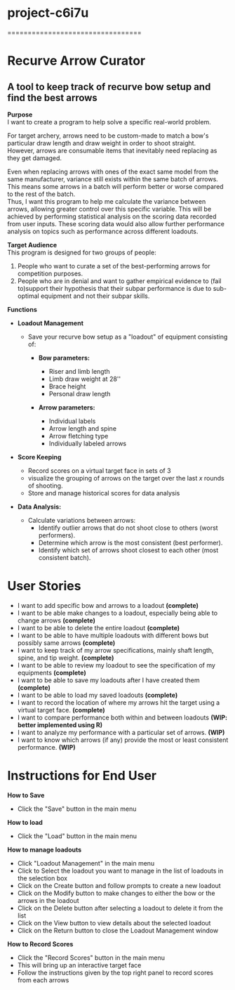 
# project-c6i7u
=================================
# Recurve Arrow Curator

## A tool to keep track of recurve bow setup and find the best arrows

**Purpose**  
I want to create a program to help solve a specific real-world problem.

For target archery, arrows need to be custom-made to match a bow's particular draw length and draw weight in order to shoot straight.  
However, arrows are consumable items that inevitably need replacing as they get damaged.

Even when replacing arrows with ones of the exact same model from the same manufacturer, variance still exists within the same batch of arrows. This means some arrows in a batch will perform better or worse compared to the rest of the batch.  
Thus, I want this program to help me calculate the variance between arrows, allowing greater control over this specific variable.
This will be achieved by performing statistical analysis on the scoring data recorded from user inputs. These scoring data would also allow further performance analysis on topics such as performance across different loadouts. 


**Target Audience**  
This program is designed for two groups of people:

1. People who want to curate a set of the best-performing arrows for competition purposes.  
2. People who are in denial and want to gather empirical evidence to (fail to)support their hypothesis that their subpar performance is due to sub-optimal equipment and not their subpar skills. 

**Functions**  
- **Loadout Management**
    - Save your recurve bow setup as a "loadout" of equipment consisting of:

        - **Bow parameters:**
            - Riser and limb length
            - Limb draw weight at 28''
            - Brace height
             - Personal draw length

        - **Arrow parameters:**
          - Individual labels
          - Arrow length and spine
          - Arrow fletching type
          - Individually labeled arrows

- **Score Keeping**
    - Record scores on a virtual target face in sets of 3 
    - visualize the grouping of arrows on the target over the last *x* rounds of shooting.
    - Store and manage historical scores for data analysis

- **Data Analysis:**
    - Calculate variations between arrows:
        - Identify outlier arrows that do not shoot close to others (worst performers).
        - Determine which arrow is the most consistent (best performer).
        - Identify which set of arrows shoot closest to each other (most consistent batch).  



# User Stories
- I want to add specific bow and arrows to a loadout **(complete)**
- I want to be able make changes to a loadout, especially being able to change arrows **(complete)**
- I want to be able to delete the entire loadout **(complete)**
- I want to be able to have multiple loadouts with different bows but possibly same arrows **(complete)**
- I want to keep track of my arrow specifications, mainly shaft length, spine, and tip weight.  **(complete)**
- I want to be able to review my loadout to see the specification of my equipments **(complete)**
- I want to be able to save my loadouts after I have created them **(complete)**
- I want to be able to load my saved loadouts **(complete)**
- I want to record the location of where my arrows hit the target using a virtual target face.  **(complete)**
- I want to compare performance both within and between loadouts **(WIP: better implemented using R)**
- I want to analyze my performance with a particular set of arrows.  **(WIP)**
- I want to know which arrows (if any) provide the most or least consistent performance.  **(WIP)**


# Instructions for End User
**How to Save**
-   Click the "Save" button in the main menu

**How to load**
-   Click the "Load" button in the main menu

**How to manage loadouts**
- Click "Loadout Management" in the main menu
- Click to Select the loadout you want to manage in the list of loadouts in the selection box
- Click on the Create button and follow prompts to create a new loadout
- Click on the Modify button to make changes to either the bow or the arrows in the loadout
- Click on the Delete button after selecting a loadout to delete it from the list
- Click on the View button to view details about the selected loadout
- Click on the Return button to close the Loadout Management window

**How to Record Scores**
- Click the "Record Scores" button in the main menu
- This will bring up an interactive target face
- Follow the instructions given by the top right panel to record scores from each arrows